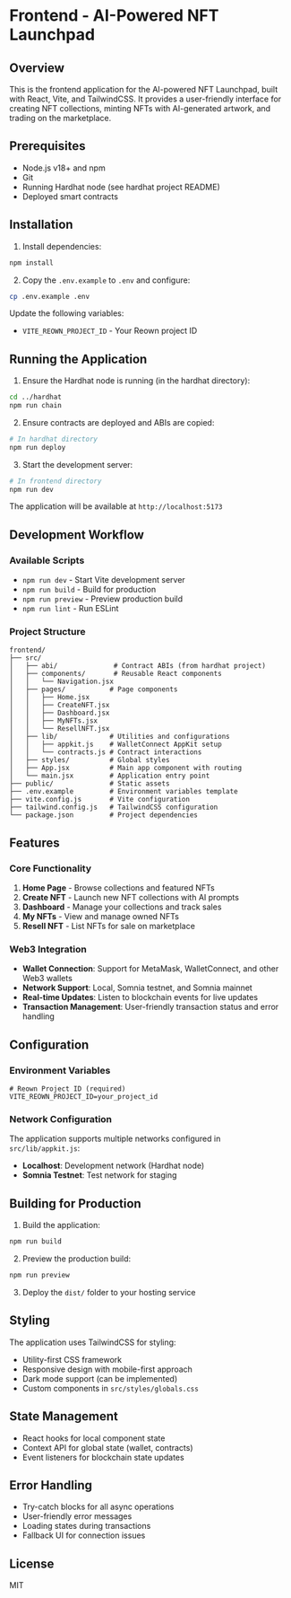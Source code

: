 # Frontend - AI-Powered NFT Launchpad

## Overview

This is the frontend application for the AI-powered NFT Launchpad, built with React, Vite, and TailwindCSS. It provides a user-friendly interface for creating NFT collections, minting NFTs with AI-generated artwork, and trading on the marketplace.

## Prerequisites

- Node.js v18+ and npm
- Git
- Running Hardhat node (see hardhat project README)
- Deployed smart contracts

## Installation

1. Install dependencies:

```sh
npm install
```

2. Copy the `.env.example` to `.env` and configure:

```sh
cp .env.example .env
```

Update the following variables:

- `VITE_REOWN_PROJECT_ID` - Your Reown project ID

## Running the Application

1. Ensure the Hardhat node is running (in the hardhat directory):

```sh
cd ../hardhat
npm run chain
```

2. Ensure contracts are deployed and ABIs are copied:

```sh
# In hardhat directory
npm run deploy
```

3. Start the development server:

```sh
# In frontend directory
npm run dev
```

The application will be available at `http://localhost:5173`

## Development Workflow

### Available Scripts

- `npm run dev` - Start Vite development server
- `npm run build` - Build for production
- `npm run preview` - Preview production build
- `npm run lint` - Run ESLint

### Project Structure

```
frontend/
├── src/
│   ├── abi/              # Contract ABIs (from hardhat project)
│   ├── components/       # Reusable React components
│   │   └── Navigation.jsx
│   ├── pages/           # Page components
│   │   ├── Home.jsx
│   │   ├── CreateNFT.jsx
│   │   ├── Dashboard.jsx
│   │   ├── MyNFTs.jsx
│   │   └── ResellNFT.jsx
│   ├── lib/             # Utilities and configurations
│   │   ├── appkit.js    # WalletConnect AppKit setup
│   │   └── contracts.js # Contract interactions
│   ├── styles/          # Global styles
│   ├── App.jsx          # Main app component with routing
│   └── main.jsx         # Application entry point
├── public/              # Static assets
├── .env.example         # Environment variables template
├── vite.config.js       # Vite configuration
├── tailwind.config.js   # TailwindCSS configuration
└── package.json         # Project dependencies
```

## Features

### Core Functionality

1. **Home Page** - Browse collections and featured NFTs
2. **Create NFT** - Launch new NFT collections with AI prompts
3. **Dashboard** - Manage your collections and track sales
4. **My NFTs** - View and manage owned NFTs
5. **Resell NFT** - List NFTs for sale on marketplace

### Web3 Integration

- **Wallet Connection**: Support for MetaMask, WalletConnect, and other Web3 wallets
- **Network Support**: Local, Somnia testnet, and Somnia mainnet
- **Real-time Updates**: Listen to blockchain events for live updates
- **Transaction Management**: User-friendly transaction status and error handling

## Configuration

### Environment Variables

```env
# Reown Project ID (required)
VITE_REOWN_PROJECT_ID=your_project_id
```

### Network Configuration

The application supports multiple networks configured in `src/lib/appkit.js`:

- **Localhost**: Development network (Hardhat node)
- **Somnia Testnet**: Test network for staging

## Building for Production

1. Build the application:

```sh
npm run build
```

2. Preview the production build:

```sh
npm run preview
```

3. Deploy the `dist/` folder to your hosting service

## Styling

The application uses TailwindCSS for styling:

- Utility-first CSS framework
- Responsive design with mobile-first approach
- Dark mode support (can be implemented)
- Custom components in `src/styles/globals.css`

## State Management

- React hooks for local component state
- Context API for global state (wallet, contracts)
- Event listeners for blockchain state updates

## Error Handling

- Try-catch blocks for all async operations
- User-friendly error messages
- Loading states during transactions
- Fallback UI for connection issues

## License

MIT

